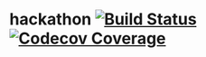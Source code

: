# hackathon [![Build Status](https://travis-ci.org/fullstackforhackathon/hackathon.svg?branch=master)](https://travis-ci.org/fullstackforhackathon/hackathon) [![Codecov Coverage](https://img.shields.io/codecov/c/github/fullstackforhackathon/hackathon/master.svg?style=flat-square)](https://codecov.io/gh/fullstackforhackathon/hackathon/)

